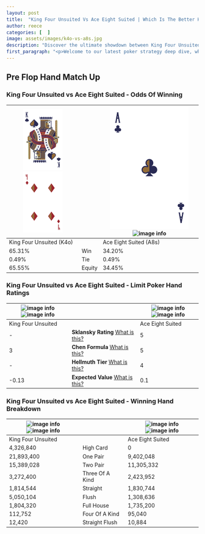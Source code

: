 ```yaml
---
layout: post
title:  "King Four Unsuited Vs Ace Eight Suited | Which Is The Better Hand In Poker? A Complete Guide"
author: reece
categories: [  ]
image: assets/images/k4o-vs-a8s.jpg
description: "Discover the ultimate showdown between King Four Unsuited and Ace Eight Suited in poker! Uncover the odds, strategies, and scenarios where one hand triumphs over the other. Get ready to up your poker game with this thrilling analysis."
first_paragraph: "<p>Welcome to our latest poker strategy deep dive, where we're pitting two distinct hands against each other in a high-stakes showdown: King Four Unsuited vs Ace Eight Suited.</p><p>In the dynamic world of poker, every decision counts, and knowing which hand holds the upper hand is key to your success at the table.</p><p>In this article, we'll dissect these two hands, explore the scenarios where one dominates the other, and equip you with the knowledge to make strategic choices that can tip the odds in your favor.</p><p>Get ready to unravel the intriguing dynamics of these poker hands and elevate your game to new heights.</p>"
---
```




[comment]: # (sp0)

## Pre Flop Hand Match Up

<div class="table hand-ratings" markdown="1"> 



### King Four Unsuited vs Ace Eight Suited - Odds Of Winning


    
| ![image info](assets/images/hand1/K.png) ![image info](assets/images/hand1/4o.png) |  | ![image info](assets/images/hand2/A.png) ![image info](assets/images/hand2/8s.png) |
| -------- | -------- | -------- |
| King Four Unsuited (K4o) |  | Ace Eight Suited (A8s) |
| 65.31% | Win | 34.20% |
| 0.49% | Tie | 0.49% |
| 65.55% | Equity | 34.45% |




[comment]: # (sp1)



### King Four Unsuited vs Ace Eight Suited - Limit Poker Hand Ratings


    
| ![image info](https://www.riverpairs.com/assets/images/hand1/K.png) ![image info](https://www.riverpairs.com/assets/images/hand1/4o.png) |  | ![image info](https://www.riverpairs.com/assets/images/hand2/A.png) ![image info](https://www.riverpairs.com/assets/images/hand2/8s.png) |
| -------- | -------- | -------- |
| King Four Unsuited |  | Ace Eight Suited |
| - | **Sklansky Rating** [What is this?](/sklansky-rating-explained) | 5 |
| 3 | **Chen Formula** [What is this?](/chen-formula-explained) | 5 |
| - | **Hellmuth Tier** [What is this?](/Hellmuth-tier-explained) | 4 |
| -0.13 | **Expected Value** [What is this?](/expected-value-explained) | 0.1 |




[comment]: # (sp2)



### King Four Unsuited vs Ace Eight Suited - Winning Hand Breakdown


    
| ![image info](https://www.riverpairs.com/assets/images/hand1/K.png) ![image info](https://www.riverpairs.com/assets/images/hand1/4o.png) |  | ![image info](https://www.riverpairs.com/assets/images/hand2/A.png) ![image info](https://www.riverpairs.com/assets/images/hand2/8s.png) |
| -------- | -------- | -------- |
| King Four Unsuited |  | Ace Eight Suited |
| 4,326,840 | High Card | 0 |
| 21,893,400 | One Pair | 9,402,048 |
| 15,389,028 | Two Pair | 11,305,332 |
| 3,272,400 | Three Of A Kind | 2,423,952 |
| 1,814,544 | Straight | 1,830,744 |
| 5,050,104 | Flush | 1,308,636 |
| 1,804,320 | Full House | 1,735,200 |
| 112,752 | Four Of A Kind | 95,040 |
| 12,420 | Straight Flush | 10,884 |




[comment]: # (sp3)



</div>

[comment]: # (sp4)



[comment]: # (sp5)


